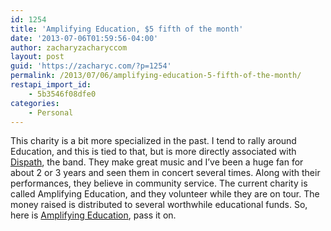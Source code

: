 ```yaml
---
id: 1254
title: 'Amplifying Education, $5 fifth of the month'
date: '2013-07-06T01:59:56-04:00'
author: zacharyzacharyccom
layout: post
guid: 'https://zacharyc.com/?p=1254'
permalink: /2013/07/06/amplifying-education-5-fifth-of-the-month/
restapi_import_id:
    - 5b3546f08dfe0
categories:
    - Personal
---
```


This charity is a bit more specialized in the past. I tend to rally around Education, and this is tied to that, but is more directly associated with [Dispath](http://www.dispatchmusic.com), the band. They make great music and I’ve been a huge fan for about 2 or 3 years and seen them in concert several times. Along with their performances, they believe in community service. The current charity is called Amplifying Education, and they volunteer while they are on tour. The money raised is distributed to several worthwhile educational funds. So, here is [Amplifying Education](http://amplifyingeducation.org/donate), pass it on.